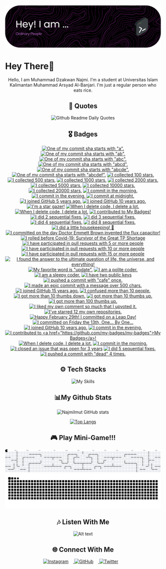 ![Header](img/p2.png)

<link rel="preconnect" href="https://fonts.googleapis.com">
<link rel="preconnect" href="https://fonts.gstatic.com" crossorigin>
<link href="https://fonts.googleapis.com/css2?family=Poppins:ital,wght@0,100;0,200;0,300;0,400;0,500;0,600;0,700;0,800;0,900;1,100;1,200;1,300;1,400;1,500;1,600;1,700;1,800;1,900&display=swap" rel="stylesheet">

<!-- <style>
  h1 {
  }
</style> -->


<h1 align="left">Hey There👋</h1>
<p align="center">Hello, I am Muhammad Dzakwan Najmi. I'm a student at Universitas Islam Kalimantan Muhammad Arsyad Al-Banjari. I'm just a regular person who eats rice.
</p>

<!-- Quotes -->
<div align="center">
<h2 align="center">📖 Quotes</h2>

![Github Readme Daily Quotes](https://readme-daily-quotes.vercel.app/api?theme=radical&font=poppins&author=Najmi&quote=if+you+gaze+for+long+into+an+abyss,+the+abyss+gazes+also+into+you)

</div>

<!-- Badges -->
<div align="center">
  <h2 align="center">🎖️ Badges</h2>
  <a href="my-badges/a-commit.md"
    ><img
      src="https://my-badges.github.io/my-badges/a-commit.png"
      alt='One of my commit sha starts with "a".'
      title='One of my commit sha starts with "a".'
      width="64"
  /></a>
  <a href="my-badges/ab-commit.md"
    ><img
      src="https://my-badges.github.io/my-badges/ab-commit.png"
      alt='One of my commit sha starts with "ab".'
      title='One of my commit sha starts with "ab".'
      width="64"
  /></a>
  <a href="my-badges/abc-commit.md"
    ><img
      src="https://my-badges.github.io/my-badges/abc-commit.png"
      alt='One of my commit sha starts with "abc".'
      title='One of my commit sha starts with "abc".'
      width="64"
  /></a>
  <a href="my-badges/abcd-commit.md"
    ><img
      src="https://my-badges.github.io/my-badges/abcd-commit.png"
      alt='One of my commit sha starts with "abcd".'
      title='One of my commit sha starts with "abcd".'
      width="64"
  /></a>
  <a href="my-badges/abcde-commit.md"
    ><img
      src="https://my-badges.github.io/my-badges/abcde-commit.png"
      alt='One of my commit sha starts with "abcde".'
      title='One of my commit sha starts with "abcde".'
      width="64"
  /></a>
  <a href="my-badges/abcdef-commit.md"
    ><img
      src="https://my-badges.github.io/my-badges/abcdef-commit.png"
      alt='One of my commit sha starts with "abcdef".'
      title='One of my commit sha starts with "abcdef".'
      width="64"
  /></a>
  <a href="my-badges/stars-100.md"
    ><img
      src="https://my-badges.github.io/my-badges/stars-100.png"
      alt="I collected 100 stars."
      title="I collected 100 stars."
      width="64"
  /></a>
  <a href="my-badges/stars-500.md"
    ><img
      src="https://my-badges.github.io/my-badges/stars-500.png"
      alt="I collected 500 stars."
      title="I collected 500 stars."
      width="64"
  /></a>
  <a href="my-badges/stars-1000.md"
    ><img
      src="https://my-badges.github.io/my-badges/stars-1000.png"
      alt="I collected 1000 stars."
      title="I collected 1000 stars."
      width="64"
  /></a>
  <a href="my-badges/stars-2000.md"
    ><img
      src="https://my-badges.github.io/my-badges/stars-2000.png"
      alt="I collected 2000 stars."
      title="I collected 2000 stars."
      width="64"
  /></a>
  <a href="my-badges/stars-5000.md"
    ><img
      src="https://my-badges.github.io/my-badges/stars-5000.png"
      alt="I collected 5000 stars."
      title="I collected 5000 stars."
      width="64"
  /></a>
  <a href="my-badges/stars-10000.md"
    ><img
      src="https://my-badges.github.io/my-badges/stars-10000.png"
      alt="I collected 10000 stars."
      title="I collected 10000 stars."
      width="64"
  /></a>
  <a href="my-badges/stars-20000.md"
    ><img
      src="https://my-badges.github.io/my-badges/stars-20000.png"
      alt="I collected 20000 stars."
      title="I collected 20000 stars."
      width="64"
  /></a>
  <a href="my-badges/morning-commits.md"
    ><img
      src="https://my-badges.github.io/my-badges/morning-commits.png"
      alt="I commit in the morning."
      title="I commit in the morning."
      width="64"
  /></a>
  <a href="my-badges/evening-commits.md"
    ><img
      src="https://my-badges.github.io/my-badges/evening-commits.png"
      alt="I commit in the evening."
      title="I commit in the evening."
      width="64"
  /></a>
  <a href="my-badges/midnight-commits.md"
    ><img
      src="https://my-badges.github.io/my-badges/midnight-commits.png"
      alt="I commit at midnight."
      title="I commit at midnight."
      width="64"
  /></a>
  <a href="my-badges/github-anniversary-5.md"
    ><img
      src="https://my-badges.github.io/my-badges/github-anniversary-5.png"
      alt="I joined GitHub 5 years ago."
      title="I joined GitHub 5 years ago."
      width="64"
  /></a>
  <a href="my-badges/github-anniversary-10.md"
    ><img
      src="https://my-badges.github.io/my-badges/github-anniversary-10.png"
      alt="I joined GitHub 10 years ago."
      title="I joined GitHub 10 years ago."
      width="64"
  /></a>
  <a href="my-badges/star-gazer.md"
    ><img
      src="https://my-badges.github.io/my-badges/star-gazer.png"
      alt="I'm a star gazer!"
      title="I'm a star gazer!"
      width="64"
  /></a>
  <a href="my-badges/mass-delete-commit.md"
    ><img
      src="https://my-badges.github.io/my-badges/mass-delete-commit.png"
      alt="When I delete code, I delete a lot."
      title="When I delete code, I delete a lot."
      width="64"
  /></a>
  <a href="my-badges/mass-delete-commit-10k.md"
    ><img
      src="https://my-badges.github.io/my-badges/mass-delete-commit-10k.png"
      alt="When I delete code, I delete a lot."
      title="When I delete code, I delete a lot."
      width="64"
  /></a>
  <a href="my-badges/my-badges-contributor.md"
    ><img
      src="https://my-badges.github.io/my-badges/my-badges-contributor.png"
      alt="I contributed to My Badges!"
      title="I contributed to My Badges!"
      width="64"
  /></a>
  <a href="my-badges/fix-2.md"
    ><img
      src="https://my-badges.github.io/my-badges/fix-2.png"
      alt="I did 2 sequential fixes."
      title="I did 2 sequential fixes."
      width="64"
  /></a>
  <a href="my-badges/fix-3.md"
    ><img
      src="https://my-badges.github.io/my-badges/fix-3.png"
      alt="I did 3 sequential fixes."
      title="I did 3 sequential fixes."
      width="64"
  /></a>
  <a href="my-badges/fix-4.md"
    ><img
      src="https://my-badges.github.io/my-badges/fix-4.png"
      alt="I did 4 sequential fixes."
      title="I did 4 sequential fixes."
      width="64"
  /></a>
  <a href="my-badges/fix-6+.md"
    ><img
      src="https://my-badges.github.io/my-badges/fix-6+.png"
      alt="I did 8 sequential fixes."
      title="I did 8 sequential fixes."
      width="64"
  /></a>
  <a href="my-badges/chore-commit.md"
    ><img
      src="https://my-badges.github.io/my-badges/chore-commit.png"
      alt="I did a little housekeeping! 🧹"
      title="I did a little housekeeping! 🧹"
      width="64"
  /></a>
  <a href="my-badges/delorean.md"
    ><img
      src="https://my-badges.github.io/my-badges/delorean.png"
      alt="I committed on the day Doctor Emmett Brown invented the flux capacitor!"
      title="I committed on the day Doctor Emmett Brown invented the flux capacitor!"
      width="64"
  /></a>
  <a href="my-badges/covid-19.md"
    ><img
      src="https://my-badges.github.io/my-badges/covid-19.png"
      alt="I rolled before Covid-19: Survivor of the Great TP Shortage"
      title="I rolled before Covid-19: Survivor of the Great TP Shortage"
      width="64"
  /></a>
  <a href="my-badges/pr-collaboration-5.md"
    ><img
      src="https://my-badges.github.io/my-badges/pr-collaboration-5.png"
      alt="I have participated in pull requests with 5 or more people"
      title="I have participated in pull requests with 5 or more people"
      width="64"
  /></a>
  <a href="my-badges/pr-collaboration-10.md"
    ><img
      src="https://my-badges.github.io/my-badges/pr-collaboration-10.png"
      alt="I have participated in pull requests with 10 or more people"
      title="I have participated in pull requests with 10 or more people"
      width="64"
  /></a>
  <a href="my-badges/pr-collaboration-15.md"
    ><img
      src="https://my-badges.github.io/my-badges/pr-collaboration-15.png"
      alt="I have participated in pull requests with 15 or more people"
      title="I have participated in pull requests with 15 or more people"
      width="64"
  /></a>
  <a href="my-badges/the-ultimate-question.md"
    ><img
      src="https://my-badges.github.io/my-badges/the-ultimate-question.png"
      alt="I found the answer to the ultimate question of life, the universe, and everything!"
      title="I found the answer to the ultimate question of life, the universe, and everything!"
      width="64"
  /></a>
  <a href="my-badges/favorite-word.md"
    ><img
      src="https://my-badges.github.io/my-badges/favorite-word.png"
      alt='My favorite word is "update".'
      title='My favorite word is "update".'
      width="64"
  /></a>
  <a href="my-badges/polite-coder.md"
    ><img
      src="https://my-badges.github.io/my-badges/polite-coder.png"
      alt="I am a polite coder."
      title="I am a polite coder."
      width="64"
  /></a>
  <a href="my-badges/sleepy-coder.md"
    ><img
      src="https://my-badges.github.io/my-badges/sleepy-coder.png"
      alt="I am a sleepy coder."
      title="I am a sleepy coder."
      width="64"
  /></a>
  <a href="my-badges/public-keys-2.md"
    ><img
      src="https://my-badges.github.io/my-badges/public-keys-2.png"
      alt="I have two public keys"
      title="I have two public keys"
      width="64"
  /></a>
  <a href="my-badges/cafe-commit.md"
    ><img
      src="https://my-badges.github.io/my-badges/cafe-commit.png"
      alt='I pushed a commit with "cafe" once.'
      title='I pushed a commit with "cafe" once.'
      width="64"
  /></a>
  <a href="my-badges/epic-commit.md"
    ><img
      src="https://my-badges.github.io/my-badges/epic-commit.png"
      alt="I made an epic commit with a message over 500 chars."
      title="I made an epic commit with a message over 500 chars."
      width="64"
  /></a>
  <a href="my-badges/github-anniversary-15.md"
    ><img
      src="https://my-badges.github.io/my-badges/github-anniversary-15.png"
      alt="I joined GitHub 15 years ago."
      title="I joined GitHub 15 years ago."
      width="64"
  /></a>
  <a href="my-badges/confused.md"
    ><img
      src="https://my-badges.github.io/my-badges/confused.png"
      alt="I confused more than 10 people."
      title="I confused more than 10 people."
      width="64"
  /></a>
  <a href="my-badges/thumbs-down-10.md"
    ><img
      src="https://my-badges.github.io/my-badges/thumbs-down-10.png"
      alt="I got more than 10 thumbs down."
      title="I got more than 10 thumbs down."
      width="64"
  /></a>
  <a href="my-badges/thumbs-up-10.md"
    ><img
      src="https://my-badges.github.io/my-badges/thumbs-up-10.png"
      alt="I got more than 10 thumbs up."
      title="I got more than 10 thumbs up."
      width="64"
  /></a>
  <a href="my-badges/thumbs-up-100.md"
    ><img
      src="https://my-badges.github.io/my-badges/thumbs-up-100.png"
      alt="I got more than 100 thumbs up."
      title="I got more than 100 thumbs up."
      width="64"
  /></a>
  <a href="my-badges/self-upvote.md"
    ><img
      src="https://my-badges.github.io/my-badges/self-upvote.png"
      alt="I liked my own comment so much that I upvoted it."
      title="I liked my own comment so much that I upvoted it."
      width="64"
  /></a>
  <a href="my-badges/self-star.md"
    ><img
      src="https://my-badges.github.io/my-badges/self-star.png"
      alt="I've starred 12 my own repositories."
      title="I've starred 12 my own repositories."
      width="64"
  /></a>
  <a href="my-badges/leap-day.md"
    ><img
      src="https://my-badges.github.io/my-badges/leap-day.png"
      alt="Happy February 29th! I committed on a Leap Day!"
      title="Happy February 29th! I committed on a Leap Day!"
      width="64"
  /></a>
  <a href="my-badges/friday-13.md"
    ><img
      src="https://my-badges.github.io/my-badges/friday-13.png"
      alt="I committed on Friday the 13th, One… By One…"
      title="I committed on Friday the 13th, One… By One…"
      width="64"
  /></a>
  <a href="my-badges/github-anniversary-10.md"
    ><img
      src="https://github.com/my-badges/my-badges/blob/master/src/all-badges/github-anniversary/github-anniversary-10.png?raw=true"
      alt="I joined GitHub 10 years ago."
      title="I joined GitHub 10 years ago."
      width="64"
  /></a>
  <a href="my-badges/evening-commits.md"
    ><img
      src="https://github.com/my-badges/my-badges/blob/master/src/all-badges/time-of-commit/evening-commits.png?raw=true"
      alt="I commit in the evening."
      title="I commit in the evening."
      width="64"
  /></a>
  <a href="my-badges/my-badges-contributor.md"
    ><img
      src="https://github.com/my-badges/my-badges/blob/master/src/all-badges/my-badges-contributor/my-badges-contributor.png?raw=true"
      alt='I contributed to &lt;a href="https://github.com/my-badges/my-badges"&gt;My Badges&lt;/a&gt;!'
      title='I contributed to &lt;a href="https://github.com/my-badges/my-badges"&gt;My Badges&lt;/a&gt;!'
      width="64"
  /></a>
  <a href="my-badges/mass-delete-commit-10k.md"
    ><img
      src="https://github.com/my-badges/my-badges/blob/master/src/all-badges/mass-delete-commit/mass-delete-commit-10k.png?raw=true"
      alt="When I delete code, I delete a lot."
      title="When I delete code, I delete a lot."
      width="64"
  /></a>
  <a href="my-badges/morning-commits.md"
    ><img
      src="https://github.com/my-badges/my-badges/blob/master/src/all-badges/time-of-commit/morning-commits.png?raw=true"
      alt="I commit in the morning."
      title="I commit in the morning."
      width="64"
  /></a>
  <a href="my-badges/old-issue-3.md"
    ><img
      src="https://github.com/my-badges/my-badges/blob/master/src/all-badges/old-issue/old-issue-3.png?raw=true"
      alt="I closed an issue that was open for 3 years"
      title="I closed an issue that was open for 3 years"
      width="64"
  /></a>
  <a href="my-badges/fix-5.md"
    ><img
      src="https://github.com/my-badges/my-badges/blob/master/src/all-badges/fix-commit/fix-5.png?raw=true"
      alt="I did 5 sequential fixes."
      title="I did 5 sequential fixes."
      width="64"
  /></a>
  <a href="my-badges/dead-commit.md"
    ><img
      src="https://github.com/my-badges/my-badges/blob/master/src/all-badges/dead-commit/dead-commit.png?raw=true"
      alt='I pushed a commit with "dead" 4 times.'
      title='I pushed a commit with "dead" 4 times.'
      width="64"
  /></a>
</div>




<!-- Stacks -->
<h2 align="center">⚙️ Tech Stacks</h2>

<div align="center">

  ![My Skills](https://go-skill-icons.vercel.app/api/icons?i=html,css,js,ts,react,python,nodejs,vite,tailwindcss,ipfs,mongodb,mysql,llamaindex,linux,bash,wsl,terminal,git,github,notion,canva,figma&titles=true)

</div>



<!-- Stats -->
<h2 align="center">📊My Github Stats</h2>

<div align="center" display="inline-block">

  ![NajmiImut GitHub stats](https://github-readme-stats.vercel.app/api?username=dzakwannajmi&show_icons=true&theme=radical&border_radius=45)

  [![Top Langs](https://github-readme-stats.vercel.app/api/top-langs/?username=dzakwannajmi&layout=pie&theme=radical&border_radius=45)](https://github.com/dzakwannajmi/github-readme-stats)

  <!-- <img src="https://github-readme-activity-graph.vercel.app/graph?username=dzakwannajmi&radius=16&theme=redical&area=true&order=5" height="300" alt="activity-graph graph"  /> -->
</div>

<!-- Mini Games -->
<h2 align="center">🎮 Play Mini-Game!!!</h2>

<!-- abozanona -->
<picture>
  <source media="(prefers-color-scheme: dark)" srcset="https://raw.githubusercontent.com/abozanona/abozanona/output/pacman-contribution-graph-dark.svg">
  <source media="(prefers-color-scheme: light)" srcset="https://raw.githubusercontent.com/abozanona/abozanona/output/pacman-contribution-graph.svg">
  <img alt="pacman contribution graph" src="https://raw.githubusercontent.com/abozanona/abozanona/output/pacman-contribution-graph.svg">
</picture>

<picture>
  <source media="(prefers-color-scheme: dark)" srcset="https://raw.githubusercontent.com/dzakwannajmi/dzakwannajmi/output/pacman-contribution-graph-dark.svg">
  <source media="(prefers-color-scheme: light)" srcset="https://raw.githubusercontent.com/dzakwannajmi/dzakwannajmi/output/pacman-contribution-graph.svg">
</picture>

<img src="https://raw.githubusercontent.com/dzakwannajmi/dzakwannajmi/output/snake.svg" alt="Snake animation" />

<!-- Music -->
<h2 align="center">🎶 Listen With Me</h2>

<div align="center">

  ![Alt text](https://spotify-recently-played-readme.vercel.app/api?user=ern9k5w0y9wptspn10oviyglh&unique={true|1|on|yes})

</div>

<!-- Social Media -->
<h2 align="center">🌐 Connect With Me</h2>

<p align="center" display="inline-block">
  <a href="https://www.instagram.com/dzkwn23">
    <img src="https://skillicons.dev/icons?i=instagram" alt="Instagram" width="45" height="45" style="margin-right: 15px;" />
  </a>
  <a href="https://github.com/dzakwannajmi">
    <img src="https://skillicons.dev/icons?i=github" alt="GitHub" width="45" height="45" style="margin-right: 15px;"/>
  </a>
  <a href="https://twitter.com">
    <img src="https://skillicons.dev/icons?i=twitter" alt="Twitter" width="45" height="45" style="margin-right: 15px;"/>
  </a>
</p>

<!-- Other -->
